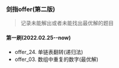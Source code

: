 ### 剑指offer(第二版)
> 记录未能解出或者未能找出最优解的题目

#### 第一刷(2022.02.25--now)
- offer_24. 单链表翻转(递归法)
- offer_03. 数组中重复的数字(最优解)


